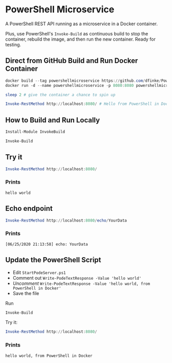 # PowerShell Microservice

A PowerShell REST API running as a microservice in a Docker container.

Plus, use PowerShell's `Invoke-Build` as continuous build to stop the container, rebuild the image, and then run the new container. Ready for testing.

## Direct from GitHub Build and Run Docker Container

```powershell
docker build --tag powershellmicroservice https://github.com/dfinke/PowerShellMicroservice.git
docker run -d --name powershellmicroservice -p 8080:8080 powershellmicroservice

sleep 2 # give the container a chance to spin up

Invoke-RestMethod http://localhost:8080/ # Hello from PowerShell in Docker
```

## How to Build and Run Locally

```powershell
Install-Module InvokeBuild

Invoke-Build
```

## Try it

```powershell
Invoke-RestMethod http://localhost:8080/
```

### Prints

```
hello world
```

## Echo endpoint

```powershell
Invoke-RestMethod http://localhost:8080/echo/YourData
```

### Prints

```
[06/25/2020 21:13:58] echo: YourData
```

## Update the PowerShell Script

- Edit `StartPodeServer.ps1`
- Comment out `Write-PodeTextResponse -Value 'hello world'`
- *Uncomment* `Write-PodeTextResponse -Value 'hello world, from PowerShell in Docker'`
- Save the file

Run 
```powershell
Invoke-Build
```

Try it:
```powershell
Invoke-RestMethod http://localhost:8080/
```

### Prints
```
hello world, from PowerShell in Docker
```
